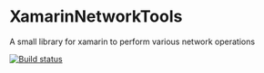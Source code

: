 # XamarinNetworkTools
A small library for xamarin to perform various network operations

[![Build status](https://dev.azure.com/drewfrisk/Github/_apis/build/status/XamarinNetworkTools-CI)](https://dev.azure.com/drewfrisk/Github/_build/latest?definitionId=8)
